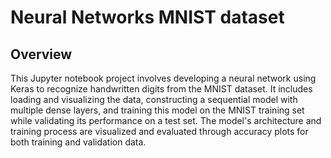 # Neural Networks MNIST dataset

## Overview

This Jupyter notebook project involves developing a neural network using Keras to recognize handwritten digits from the MNIST dataset. It includes loading and visualizing the data, constructing a sequential model with multiple dense layers, and training this model on the MNIST training set while validating its performance on a test set. The model's architecture and training process are visualized and evaluated through accuracy plots for both training and validation data.
